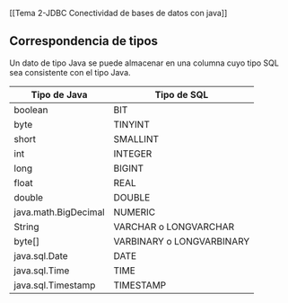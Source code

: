 [[Tema 2-JDBC Conectividad de bases de datos con java]]

## Correspondencia de tipos
Un dato de tipo Java se puede almacenar en una columna cuyo tipo SQL sea consistente con el tipo Java.

|**Tipo de Java**|**Tipo de SQL**|
|---|---|
|boolean|BIT|
|byte|TINYINT|
|short|SMALLINT|
|int|INTEGER|
|long|BIGINT|
|float|REAL|
|double|DOUBLE|
|java.math.BigDecimal|NUMERIC|
|String|VARCHAR o LONGVARCHAR|
|byte[]|VARBINARY o LONGVARBINARY|
|java.sql.Date|DATE|
|java.sql.Time|TIME|
|java.sql.Timestamp|TIMESTAMP|

